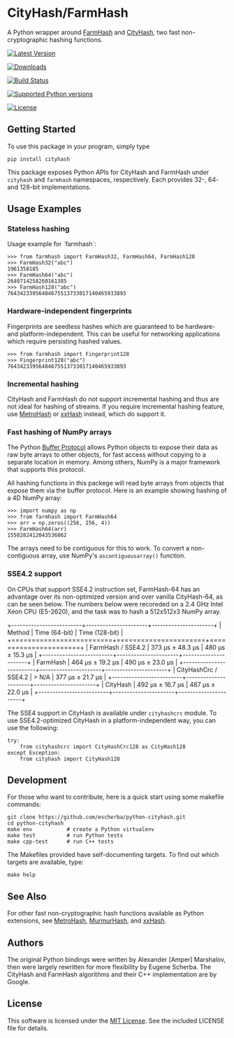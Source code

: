 CityHash/FarmHash
=================

A Python wrapper around [FarmHash](https://github.com/google/farmhash)
and [CityHash](https://github.com/google/cityhash), two fast
non-cryptographic hashing functions.

[![Latest Version](https://img.shields.io/pypi/v/cityhash.svg)](https://pypi.python.org/pypi/cityhash)

[![Downloads](https://img.shields.io/pypi/dm/cityhash.svg)](https://pypi.python.org/pypi/cityhash)

[![Build Status](https://github.com/escherba/python-cityhash/actions/workflows/build-test.yml/badge.svg?branch=master)](https://github.com/escherba/python-cityhash/actions/workflows/build-test.yml)

[![Supported Python versions](https://img.shields.io/pypi/pyversions/cityhash.svg)](https://pypi.python.org/pypi/cityhash)

[![License](https://img.shields.io/pypi/l/cityhash.svg)](https://opensource.org/licenses/mit-license)

Getting Started
---------------

To use this package in your program, simply type

``` {.sourceCode .bash}
pip install cityhash
```

This package exposes Python APIs for CityHash and FarmHash under
`cityhash` and `farmhash` namespaces, respectively. Each provides 32-,
64- and 128-bit implementations.

Usage Examples
--------------

### Stateless hashing

Usage example for \`farmhash\`:

``` {.sourceCode .python}
>>> from farmhash import FarmHash32, FarmHash64, FarmHash128
>>> FarmHash32("abc")
1961358185
>>> FarmHash64("abc")
2640714258260161385
>>> FarmHash128("abc")
76434233956484675513733017140465933893
```

### Hardware-independent fingerprints

Fingerprints are seedless hashes which are guaranteed to be hardware-
and platform-independent. This can be useful for networking applications
which require persisting hashed values.

``` {.sourceCode .python}
>>> from farmhash import Fingerprint128
>>> Fingerprint128("abc")
76434233956484675513733017140465933893
```

### Incremental hashing

CityHash and FarmHash do not support incremental hashing and thus are
not ideal for hashing of streams. If you require incremental hashing
feature, use [MetroHash](https://github.com/escherba/python-metrohash)
or [xxHash](https://github.com/ifduyue/python-xxhash) instead, which do
support it.

### Fast hashing of NumPy arrays

The Python [Buffer
Protocol](https://docs.python.org/3/c-api/buffer.html) allows Python
objects to expose their data as raw byte arrays to other objects, for
fast access without copying to a separate location in memory. Among
others, NumPy is a major framework that supports this protocol.

All hashing functions in this packege will read byte arrays from objects
that expose them via the buffer protocol. Here is an example showing
hashing of a 4D NumPy array:

``` {.sourceCode .python}
>>> import numpy as np
>>> from farmhash import FarmHash64
>>> arr = np.zeros((256, 256, 4))
>>> FarmHash64(arr)
1550282412043536862
```

The arrays need to be contiguous for this to work. To convert a
non-contiguous array, use NumPy's `ascontiguousarray()` function.

### SSE4.2 support

On CPUs that support SSE4.2 instruction set, FarmHash-64 has an
advantage over its non-optimized version and over vanilla CityHash-64,
as can be seen below. The numbers below were recoreded on a 2.4 GHz
Intel Xeon CPU (E5-2620), and the task was to hash a 512x512x3 NumPy
array.

+-------------------------+----------------------+----------------------+
| Method                  | Time (64-bit)        | Time (128-bit)       |
+=========================+======================+======================+
| FarmHash / SSE4.2       | 373 µs ± 48.3 µs     | 480 µs ± 15.3 µs     |
+-------------------------+----------------------+----------------------+
| FarmHash                | 464 µs ± 19.2 µs     | 490 µs ± 23.0 µs     |
+-------------------------+----------------------+----------------------+
| CityHashCrc / SSE4.2    | > N/A                | 377 µs ± 21.7 µs     |
+-------------------------+----------------------+----------------------+
| CityHash                | 492 µs ± 16.7 µs     | 487 µs ± 22.0 µs     |
+-------------------------+----------------------+----------------------+

The SSE4 support in CityHash is available under `cityhashcrc` module. To
use SSE4.2-optimized CityHash in a platform-independent way, you can use
the following:

``` {.sourceCode .python}
try:
    from cityhashcrc import CityHashCrc128 as CityHash128
except Exception:
    from cityhash import CityHash128
```

Development
-----------

For those who want to contribute, here is a quick start using some
makefile commands:

``` {.sourceCode .bash}
git clone https://github.com/escherba/python-cityhash.git
cd python-cityhash
make env           # create a Python virtualenv
make test          # run Python tests
make cpp-test      # run C++ tests
```

The Makefiles provided have self-documenting targets. To find out which
targets are available, type:

``` {.sourceCode .bash}
make help
```

See Also
--------

For other fast non-cryptographic hash functions available as Python
extensions, see
[MetroHash](https://github.com/escherba/python-metrohash),
[MurmurHash](https://github.com/hajimes/mmh3), and
[xxHash](https://github.com/ifduyue/python-xxhash).

Authors
-------

The original Python bindings were written by Alexander \[Amper\]
Marshalov, then were largely rewritten for more flexibility by Eugene
Scherba. The CityHash and FarmHash algorithms and their C++
implementation are by Google.

License
-------

This software is licensed under the [MIT
License](http://www.opensource.org/licenses/mit-license). See the
included LICENSE file for details.
